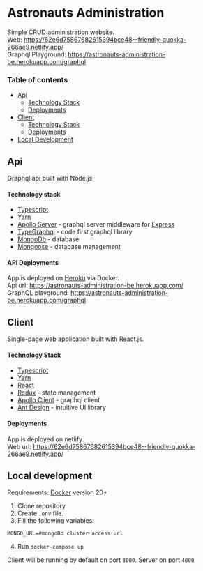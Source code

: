 # Astronauts Administration

Simple CRUD administration website.  
Web: https://62e6d75867682615394bce48--friendly-quokka-266ae9.netlify.app/  
Graphql Playground: https://astronauts-administration-be.herokuapp.com/graphql



### Table of contents
- [Api](#api)
  - [Technology Stack](#technology--stack)
  - [Deployments](#api-deployments)
- [Client](#client)
  - [Technology Stack](#technology-stack)
  - [Deployments](#deployments)
- [Local Development](#local-development)

## Api
Graphql api built with Node.js

#### Technology  stack
- [Typescript](https://www.typescriptlang.org/)
- [Yarn](https://yarnpkg.com/)
- [Apollo Server](https://www.npmjs.com/package/apollo-server-express) - graphql server middleware for [Express](https://expressjs.com)
- [TypeGraphql](https://typegraphql.com/) - code first graphql library
- [MongoDb](https://www.mongodb.com/) - database
- [Mongoose](https://mongoosejs.com/) - database management

#### API Deployments

App is deployed on [Heroku](https://heroku.com) via Docker.  
Api url: https://astronauts-administration-be.herokuapp.com/  
GraphQL playground: https://astronauts-administration-be.herokuapp.com/graphql
    
## Client

Single-page web application built with React.js.

#### Technology Stack
- [Typescript](https://www.typescriptlang.org/)
- [Yarn](https://yarnpkg.com/)
- [React](https://reactjs.org/)
- [Redux](https://redux.js.org/) - state management
- [Apollo Client](https://www.apollographql.com/docs/react/) - graphql client
- [Ant Design](https://ant.design/) - intuitive UI library

#### Deployments

App is deployed on netlify.  
Web url: https://62e6d75867682615394bce48--friendly-quokka-266ae9.netlify.app/

## Local development

Requirements: [Docker](https://www.docker.com/) version 20+

1. Clone repository
1. Create `.env` file. 
1. Fill the following variables:
```
MONGO_URL=#mongoDb cluster access url
```
4. Run `docker-compose up`  



Client will be running by default on port `3000`. Server on port  `4000`.


